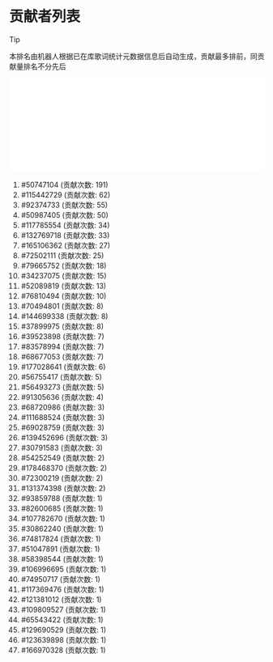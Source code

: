 # 贡献者列表

> [!TIP]
> 本排名由机器人根据已在库歌词统计元数据信息后自动生成，贡献最多排前，同贡献量排名不分先后

![贡献者头像画廊](./CONTRIBUTORS.svg)

1. #50747104 (贡献次数: 191)
2. #115442729 (贡献次数: 62)
3. #92374733 (贡献次数: 55)
4. #50987405 (贡献次数: 50)
5. #117785554 (贡献次数: 34)
6. #132769718 (贡献次数: 33)
7. #165106362 (贡献次数: 27)
8. #72502111 (贡献次数: 25)
9. #79665752 (贡献次数: 18)
10. #34237075 (贡献次数: 15)
11. #52089819 (贡献次数: 13)
12. #76810494 (贡献次数: 10)
13. #70494801 (贡献次数: 8)
14. #144699338 (贡献次数: 8)
15. #37899975 (贡献次数: 8)
16. #39523898 (贡献次数: 7)
17. #83578994 (贡献次数: 7)
18. #68677053 (贡献次数: 7)
19. #177028641 (贡献次数: 6)
20. #56755417 (贡献次数: 5)
21. #56493273 (贡献次数: 5)
22. #91305636 (贡献次数: 4)
23. #68720986 (贡献次数: 3)
24. #111688524 (贡献次数: 3)
25. #69028759 (贡献次数: 3)
26. #139452696 (贡献次数: 3)
27. #30791583 (贡献次数: 3)
28. #54252549 (贡献次数: 2)
29. #178468370 (贡献次数: 2)
30. #72300219 (贡献次数: 2)
31. #131374398 (贡献次数: 2)
32. #93859788 (贡献次数: 1)
33. #82600685 (贡献次数: 1)
34. #107782670 (贡献次数: 1)
35. #30862240 (贡献次数: 1)
36. #74817824 (贡献次数: 1)
37. #51047891 (贡献次数: 1)
38. #58398544 (贡献次数: 1)
39. #106996695 (贡献次数: 1)
40. #74950717 (贡献次数: 1)
41. #117369476 (贡献次数: 1)
42. #121381012 (贡献次数: 1)
43. #109809527 (贡献次数: 1)
44. #65543422 (贡献次数: 1)
45. #129690529 (贡献次数: 1)
46. #123639898 (贡献次数: 1)
47. #166970328 (贡献次数: 1)
